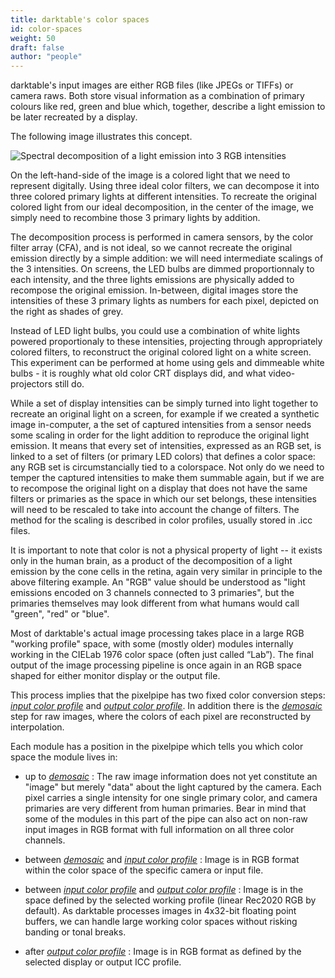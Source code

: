```yaml
---
title: darktable's color spaces
id: color-spaces
weight: 50
draft: false
author: "people"
---
```


darktable's input images are either RGB files (like JPEGs or TIFFs) or camera raws. Both store visual information as a combination of primary colours like red, green and blue which, together, describe a light emission to be later recreated by a display.

The following image illustrates this concept.

![Spectral decomposition of a light emission into 3 RGB intensities](./color-spaces/spectral-decomposition.png)

On the left-hand-side of the image is a colored light that we need to represent digitally. Using three ideal color filters, we can decompose it into three colored primary lights at different intensities. To recreate the original colored light from our ideal decomposition, in the center of the image, we simply need to recombine those 3 primary lights by addition.

The decomposition process is performed in camera sensors, by the color filter array (CFA), and
is not ideal, so we cannot recreate the original emission directly by a simple addition:
we will need intermediate scalings of the 3 intensities.
On screens, the LED bulbs are dimmed proportionnaly to each intensity, and
the three lights emissions are physically added to recompose the original emission.
In-between, digital images store the intensities of these 3 primary lights as numbers for each pixel, depicted on the right as shades of grey.

Instead of LED light bulbs, you could use a combination of white lights powered proportionaly to these intensities, projecting through appropriately colored filters, to reconstruct the original colored light on a white screen. This experiment can be performed at home using gels and dimmeable white bulbs - it is roughly what old color CRT displays did, and what video-projectors still do.

While a set of display intensities can be simply turned into light together to recreate an original light on a screen, for example if we created a synthetic image in-computer,
a the set of captured intensities from a sensor needs some scaling in order for the
light addition to reproduce the original light emission.
It means that every set of intensities, expressed as an RGB set, is linked to a set of filters
(or primary LED colors) that defines a color space: any RGB set is circumstancially tied to a
colorspace.
Not only do we need to temper the captured intensities to make them summable again,
but if we are to recompose the original light on a display that does not have the same
filters or primaries as the space in which our set belongs, these intensities
will need to be rescaled to take into account the change of filters. The method for the scaling is described in color profiles, usually stored in .icc files.

It is important to note that color is not a physical property of light -- it exists only in the human brain, as a product of the decomposition of a light emission by the cone cells in the retina, again very similar in principle to the above filtering example. An "RGB" value should be understood as "light emissions encoded on 3 channels connected to 3 primaries", but the primaries themselves may look different from what humans would call "green", "red" or "blue".

Most of darktable's actual image processing takes place in a large RGB "working profile" space, with some (mostly older) modules internally working in the CIELab 1976 color space (often just called “Lab”). The final output of the image processing pipeline is once again in an RGB space shaped for either monitor display or the output file.

This process implies that the pixelpipe has two fixed color conversion steps: [_input color profile_](../../module-reference/processing-modules/input-color-profile.md) and [_output color profile_](../../module-reference/processing-modules/output-color-profile.md). In addition there is the [_demosaic_](../../module-reference/processing-modules/demosaic.md) step for raw images, where the colors of each pixel are reconstructed by interpolation.

Each module has a position in the pixelpipe which tells you which color space the module lives in:

* up to [_demosaic_](../../module-reference/processing-modules/demosaic.md)
: The raw image information does not yet constitute an "image" but merely "data" about the light captured by the camera. Each pixel carries a single intensity for one single primary color, and camera primaries are very different from human primaries. Bear in mind that some of the modules in this part of the pipe can also act on non-raw input images in RGB format with full information on all three color channels.

* between [_demosaic_](../../module-reference/processing-modules/demosaic.md) and [_input color profile_](../../module-reference/processing-modules/input-color-profile.md)
: Image is in RGB format within the color space of the specific camera or input file.

* between [_input color profile_](../../module-reference/processing-modules/input-color-profile.md) and [_output color profile_](../../module-reference/processing-modules/output-color-profile.md)
: Image is in the space defined by the selected working profile (linear Rec2020 RGB by default). As darktable processes images in 4x32-bit floating point buffers, we can handle large working color spaces without risking banding or tonal breaks.


* after [_output color profile_](../../module-reference/processing-modules/output-color-profile.md)
: Image is in RGB format as defined by the selected display or output ICC profile.
